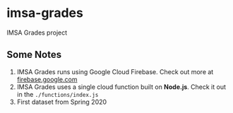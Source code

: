 # imsa-grades
IMSA Grades project

## Some Notes
  1. IMSA Grades runs using Google Cloud Firebase. Check out more at [firebase.google.com](https://firebase.google.com)
  2. IMSA Grades uses a single cloud function built on **Node.js**. Check it out in the ```./functions/index.js```
  3. First dataset from Spring 2020
